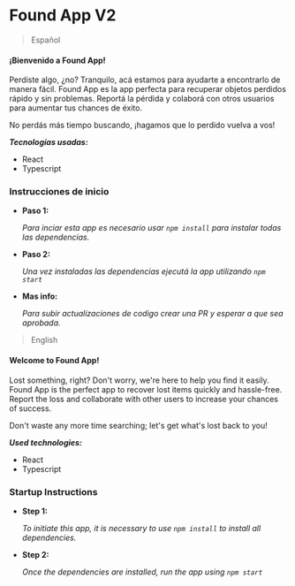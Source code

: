 # Found App V2

> Español


#### ¡Bienvenido a Found App!

Perdiste algo, ¿no? Tranquilo, acá estamos para ayudarte a encontrarlo de manera fácil. Found App es la app perfecta para recuperar objetos perdidos rápido y sin problemas. Reportá la pérdida y colaborá con otros usuarios para aumentar tus chances de éxito.

No perdás más tiempo buscando, ¡hagamos que lo perdido vuelva a vos!

**_Tecnologías usadas:_**

- React
- Typescript

### Instrucciones de inicio

- **Paso 1:**

  _Para inciar esta app es necesario usar `npm install` para instalar todas las dependencias._

- **Paso 2:**

  _Una vez instaladas las dependencias ejecutá la app utilizando `npm start`_

- **Mas info:**

  _Para subir actualizaciones de codigo crear una PR y esperar a que sea aprobada._
  

> English


#### Welcome to Found App!

Lost something, right? Don't worry, we're here to help you find it easily. Found App is the perfect app to recover lost items quickly and hassle-free. Report the loss and collaborate with other users to increase your chances of success.

Don't waste any more time searching; let's get what's lost back to you!

**_Used technologies:_**

- React
- Typescript

### Startup Instructions

- **Step 1:**

  _To initiate this app, it is necessary to use `npm install` to install all dependencies._

- **Step 2:**

  _Once the dependencies are installed, run the app using `npm start`_
